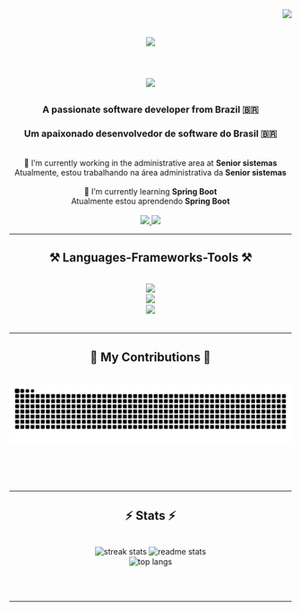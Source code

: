 <img align="right" src="https://visitor-badge.laobi.icu/badge?page_id=Thiagobw.Thiagobw"/>

<h1 align="center">
  <img src="https://readme-typing-svg.herokuapp.com/?font=Righteous&size=36&center=true&vCenter=true&width=500&height=70&duration=4000&lines=Welcome!+👋;+I'm+Thiago+Beffart!;" />
</h1>
<h1 align="center">
  <img src="https://readme-typing-svg.herokuapp.com/?font=Righteous&size=36&center=true&vCenter=true&width=500&height=70&duration=4000&lines=Bem-vindo!+👋;+Eu+sou+Thiago+Beffart!;" />
</h1>

<h3 align="center">A passionate software developer from Brazil 🇧🇷</h3>
<h3 align="center">Um apaixonado desenvolvedor de software do Brasil 🇧🇷</h3>

<br/>

<div align="center">
  🔭 I’m currently working in the administrative area at <strong>Senior sistemas</strong><br/>
  Atualmente, estou trabalhando na área administrativa da <strong>Senior sistemas</strong>
  <br/><br/>
  🌱 I’m currently learning <strong>Spring Boot</strong><br/>
  Atualmente estou aprendendo <strong>Spring Boot</strong>
 </div><br/>
 
<div align="center"> 
  <a href="mailto:thgleopoldo900@gmail.com">
    <img src="https://img.shields.io/badge/Gmail-333333?style=for-the-badge&logo=gmail&logoColor=red" />
  </a>
  <a href="https://github.com/Thiagobw" target="_blank">
     <img src="https://img.shields.io/badge/Portfolio-FF5722?style=for-the-badge&logo=todoist&logoColor=white" target="_blank" />
  </a>
</div>
 <hr/>
 
<h2 align="center">⚒️ Languages-Frameworks-Tools ⚒️</h2>
<br/>
<div align="center">
    <img src="https://skillicons.dev/icons?i=angular,bootstrap,tailwind,html,css,figma" /><br/>
  <img src="https://skillicons.dev/icons?i=java,spring,javascript,typescript,mysql,c" /><br>
  <img src="https://skillicons.dev/icons?i=idea,eclipse,androidstudio,docker" /><br/>
</div>

<br/>
<hr/>

<div align="center">
  <h2>🐍 My Contributions 🐍</h2>
  <br>
  <img alt="snake eating my contributions" src="https://raw.githubusercontent.com/Thiagobw/Thiagobw/output/github-contribution-grid-snake.svg" />
  
  <br/><br/><br/>
</div>

<hr/>

<h2 align="center">⚡ Stats ⚡</h2>
<br>
<div align=center>
  <img width=390 src="https://github-readme-streak-stats-salesp07.vercel.app/?user=Thiagobw&count_private=true&border_radius=13&border_color=81D5F3&theme=react" alt="streak stats"/>
  <img width=390 src="https://github-readme-stats-salesp07.vercel.app/api?username=Thiagobw&count_private=true&show_icons=true&theme=react&rank_icon=github&border_radius=13&border_color=81D5F3" alt="readme stats" />
  <br/>
  <img width=325 align="center" src="https://github-readme-stats-salesp07.vercel.app/api/top-langs/?username=Thiagobw&hide=HTML&langs_count=8&layout=compact&theme=react&border_radius=13&size_weight=0.5&count_weight=0.5&exclude_repo=github-readme-stats&border_color=81D5F3" alt="top langs" />
</div>

<br/><br/>

<hr/>

<br/>


<br/>
